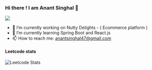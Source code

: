 ### Hi there ! I am Anant Singhal 👋

![](https://komarev.com/ghpvc/?username=your-github-username)

- 🔭 I’m currently working on Nutty Delights - ( Ecommerce platform )
- 🌱 I’m currently learning Spring Boot and React.js
- 📫 How to reach me: anantsinghal47@gmail.com

#### Leetcode stats
![Leetcode Stats](https://leetcard.jacoblin.cool/anantsinghal47)

<!--
**anantsinghal47/anantsinghal47** is a ✨ _special_ ✨ repository because its `README.md` (this file) appears on your GitHub profile.

Here are some ideas to get you started:

- 🔭 I’m currently working on ...
- 🌱 I’m currently learning ...
- 👯 I’m looking to collaborate on ...
- 🤔 I’m looking for help with ...
- 💬 Ask me about ...
- 📫 How to reach me: ...
- 😄 Pronouns: ...
- ⚡ Fun fact: ...
-->
